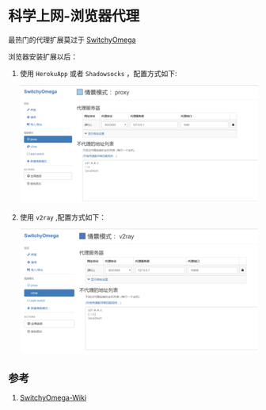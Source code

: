 # 科学上网-浏览器代理

最热门的代理扩展莫过于 [SwitchyOmega](https://github.com/FelisCatus/SwitchyOmega/releases)

浏览器安装扩展以后：
1. 使用 `HerokuApp` 或者 `Shadowsocks` ，配置方式如下:

    ![配置](/Images/Wall/科学上网-浏览器代理/outside_02.png '配置')

1. 使用 `v2ray` ,配置方式如下：

    ![配置](/Images/Wall/科学上网-浏览器代理/outside_03.png '配置')


## 参考
1. [SwitchyOmega-Wiki](https://github.com/FelisCatus/SwitchyOmega/wiki)